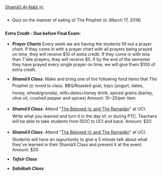 
<a href="https://docs.google.com/document/d/1-EzRI5yUmuXGpIVbbbkTTZytgLP2azMivvRSYm4lZsk/edit?usp=sharing" target="_blank">Shamāʾil Al-Nabī ﷺ</a>

* Quiz on the manner of eating of The Prophet ﷺ (March 17, 2018)


#### Extra Credit - Due before Final Exam:
* **_Prayer Charts_** Every week we are having the students fill out a prayer chart. If they come in with a prayer chart with all prayers being prayed on time, they will receive $10 of extra credit. If they come in with less than 7 late prayers, they will receive $5. If by the end of the semester they have prayed every single prayer on time, we will give them $100 of extra credit.

* **_Shamāʾil Class_**: Make and bring one of the following food items that The Prophet ﷺ loved to class. BBQ/Roasted goat, ḥays (yogurt, dates, honey, wheat/gronola), milk+dates+honey drink, spiced grains (barley, olive oil, crushed pepper and spices) Amount: $10-$20/per item.

* **_Shamāʾil Class_**: Attend "<a href="https://servantsofthebeloved.com/nextevent.html" target="_blank">The Beloved ﷺ and The Ramaḍān</a>" at UCI. Write what you leanred and turn it in the day of, or during PTC. Teachers will be able to take students from ISOC to UCI and back. Amount: $20.

* **_Shamāʾil Class_**: Attend "<a href="https://servantsofthebeloved.com/nextevent.html" target="_blank">The Beloved ﷺ and The Ramaḍān</a>" at UCI. Students will have an oppurtunity to give a 5 minute talk about what they've learned in their Shamāʾil Class and present it at the event. Amount: $20.

* **_Tafsīr Class_**
  
 * **_Ṣaḥābah Class_**
